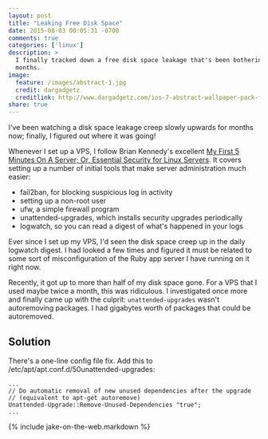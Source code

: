 ```yaml
---
layout: post
title: "Leaking Free Disk Space"
date: 2015-08-03 00:05:31 -0700
comments: true
categories: ['linux']
description: >
  I finally tracked down a free disk space leakage that's been bothering me for
  months.
image:
  feature: /images/abstract-1.jpg
  credit: dargadgetz
  creditlink: http://www.dargadgetz.com/ios-7-abstract-wallpaper-pack-for-iphone-5-and-ipod-touch-retina/
share: true
---
```


I've been watching a disk space leakage creep slowly upwards for months now;
finally, I figured out where it was going!

<!-- more -->

Whenever I set up a VPS, I follow Brian Kennedy's excellent [My First 5 Minutes
On A Server; Or, Essential Security for Linux Servers][essential]. It covers
setting up a number of initial tools that make server administration much
easier:
- fail2ban, for blocking suspicious log in activity
- setting up a non-root user
- ufw, a simple firewall program
- unattended-upgrades, which installs security upgrades periodically
- logwatch, so you can read a digest of what's happened in your logs

Ever since I set up my VPS, I'd seen the disk space creep up in the daily
logwatch digest. I had looked a few times and figured it must be related to some
sort of misconfiguration of the Ruby app server I have running on it right now.

Recently, it got up to more than half of my disk space gone. For a VPS that I
used maybe twice a month, this was ridiculous. I investigated once more and
finally came up with the culprit: `unattended-upgrades` wasn't autoremoving
packages. I had gigabytes worth of packages that could be autoremoved.

## Solution

There's a one-line config file fix. Add this to
/etc/apt/apt.conf.d/50unattended-upgrades:

```plain /etc/apt/apt.conf.d/50unattended-upgrades
...
// Do automatic removal of new unused dependencies after the upgrade
// (equivalent to apt-get autoremove)
Unattended-Upgrade::Remove-Unused-Dependencies "true";
...
```

{% include jake-on-the-web.markdown %}


[essential]: http://plusbryan.com/my-first-5-minutes-on-a-server-or-essential-security-for-linux-servers
